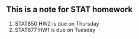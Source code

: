 ## This is a note for STAT homework

1) STAT850 HW2 is due on Thursday
2) STAT877 HW1 is due on Tuesday
